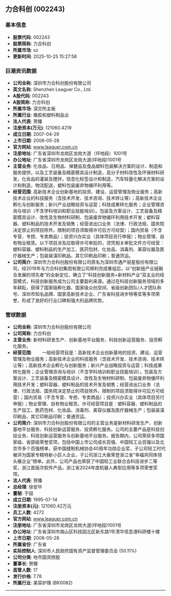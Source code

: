 ## 力合科创 (002243)

### 基本信息

- **股票代码**: 002243
- **股票简称**: 力合科创
- **所属市场**: sz
- **更新时间**: 2025-10-25 15:27:58

### 巨潮资讯数据

- **公司全称**: 深圳市力合科创股份有限公司
- **英文名称**: Shenzhen Leaguer Co., Ltd.
- **A股代码**: 002243
- **A股简称**: 力合科创
- **所属市场**: 深交所主板
- **所属行业**: 橡胶和塑料制品业
- **法人代表**: 贺臻
- **注册资本(万元)**: 121060.4219
- **成立日期**: 2007-04-29
- **上市日期**: 2008-05-28
- **官方网站**: www.leaguer.com.cn
- **注册地址**: 广东省深圳市龙岗区龙岗大道（坪地段）1001号
- **办公地址**: 广东省深圳市龙岗区龙岗大道(坪地段)1001号
- **主营业务**: 化妆品、日用品、保健品及食品塑料包装解决方案的设计、制造和服务提供，以及工艺装备及精密模具设计制造，高分子材料改性及环保材料研发，化妆品的灌装及搅拌，信息化标签设计和制造，汽车轻量化解决方案的设计和制造，物流配送，塑料包装废弃物循环利用等。
- **经营范围**: 高新技术企业创新基地的投资、建设、运营管理及物业服务；高新技术企业的科技服务（含技术开发、技术咨询、技术转让等）；高新技术企业孵化与创新服务；新兴产业战略投资与运营；科技成果转化服务；企业管理咨询与培训（不含学科培训和职业技能培训）。包装及方案设计、工艺装备及精密模具设计、改性及生物材料研制、包装废弃物循环利用技术开发；塑料容器、塑料制品的技术开发及销售；经营进出口业务（法律、行政法规、国务院决定禁止的项目除外，限制的项目须取得许可后方可经营）；国内贸易（不含专营、专控、专卖商品）；投资兴办实业（具体项目另行申报）；物业管理、自有物业租赁。以下项目涉及应取得许可审批的，须凭相关审批文件方可经营：塑料容器、塑料制品的生产加工、医药包材、化妆品、消毒剂、美容仪器及医疗器械生产；包装装潢印刷品、其它印刷品印刷；普通货运。
- **公司简介**: 深圳市力合科创股份有限公司原名为深圳市通产丽星股份有限公司，经2019年与力合科创集团有限公司顺利完成重组后，以“创新链产业链融合发展的领先者”的全新定位，确立了“科技创新服务+新材料产业”双主业的经营模式，科技创新服务成为公司主要盈利来源。通过在科技创新服务领域的多年耕耘，获得了国家级孵化器、国家级众创空间、省级创新团队/人才团队称号、深圳市知名品牌、国家高新技术企业、广东省科技进步特等奖等多项荣誉，形成了良好的行业口碑和强大的品牌优势。

### 雪球数据

- **公司全称**: 深圳市力合科创股份有限公司
- **公司简称**: 力合科创
- **主营业务**: 新材料研发生产、创新基地平台服务、科技创新运营服务、投资孵化服务。
- **经营范围**: 　　一般经营项目是：高新技术企业创新基地的投资、建设、运营管理及物业服务；高新技术企业的科技服务（含技术开发、技术咨询、技术转让等）；高新技术企业孵化与创新服务；新兴产业战略投资与运营；科技成果转化服务；企业管理咨询与培训（不含学科培训和职业技能培训）。包装及方案设计、工艺装备及精密模具设计、改性及生物材料研制、包装废弃物循环利用技术开发；塑料容器、塑料制品的技术开发及销售；经营进出口业务（法律、行政法规、国务院决定禁止的项目除外，限制的项目须取得许可后方可经营）；国内贸易（不含专营、专控、专卖商品）；投资兴办实业（具体项目另行申报）；物业管理、自有物业租赁。许可经营项目是：塑料容器、塑料制品的生产加工、医药包材、化妆品、消毒剂、美容仪器及医疗器械生产；包装装潢印刷品、其它印刷品印刷；普通货运。
- **公司简介**: 深圳市力合科创股份有限公司的主营业务是新材料研发生产、创新基地平台服务、科技创新运营服务、投资孵化服务。公司的主要产品是科技创投业务、科技创新运营服务与创新基地平台服务。报告期内，公司荣获多项国家级、省部级荣誉奖项，包括中国上市公司成长百强、中国轻工业百强以及北京市多个百强榜单，获中国缝制机械协会40周年功勋企业奖，子公司轻工时代被评为国家专精特新小巨人企业，子公司浙江大豪荣登浙江省“幸福共同体领头雁企业”榜单。此外，公司产品也荣获了中国轻工业联合会科技进步二等奖，浙江首版次软件产品，浙江省2024年度机器人典型应用等多项荣誉奖项。
- **法人代表**: 贺臻
- **总经理**: 徐安毕
- **董秘**: 于喆
- **成立日期**: 1995-07-14
- **注册资本(元)**: 121060.42万元
- **员工人数**: 4272
- **官方网站**: www.leaguer.com.cn
- **注册地址**: 广东省深圳市龙岗区龙岗大道(坪地段)1001号
- **办公地址**: 广东省深圳市南山区科技园北区新东路1号清华信息港科研楼十楼
- **上市日期**: 2008-05-28
- **所属省份**: 广东省
- **实际控制人**: 深圳市人民政府国有资产监督管理委员会 (50.11%)
- **公司分类**: 地市国资控股
- **董事长**: 贺臻
- **高管人数**: 17
- **发行价格**: 7.78
- **所属行业**: 美容护理 (BK0082)

---